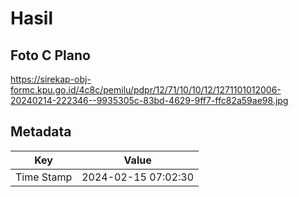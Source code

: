# Hasil

## Foto C Plano

https://sirekap-obj-formc.kpu.go.id/4c8c/pemilu/pdpr/12/71/10/10/12/1271101012006-20240214-222346--9935305c-83bd-4629-9ff7-ffc82a59ae98.jpg


## Metadata

| Key        | Value               |
| ---------- | ------------------- |
| Time Stamp | 2024-02-15 07:02:30 |



